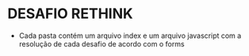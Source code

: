 # DESAFIO RETHINK

- Cada pasta contém um arquivo index e um arquivo javascript com a resolução de cada desafio de acordo com o forms
